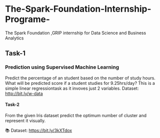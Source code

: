 # The-Spark-Foundation-Internship-Programe-
The Spark Foundation ,GRIP internship for Data Science and Business Analytics
## Task-1
### Prediction using Supervised Machine Learning
Predict the percentage of an student based on the number of study hours.
What will be predicted score if a student studies for 9.25hrs/day?
This is a simple linear regressiontask as it invoves just 2 variables.
Dataset: http://bit.ly/w-data
#### Task-2
From the given Iris dataset predict the optimum number of cluster and represent it visually.

📚 Dataset: https://bit.ly/3kXTdox
